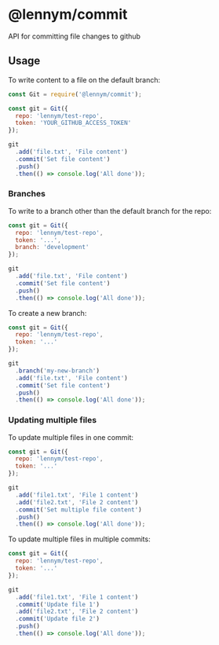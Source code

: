 # @lennym/commit

API for committing file changes to github

## Usage

To write content to a file on the default branch:

```js
const Git = require('@lennym/commit');

const git = Git({
  repo: 'lennym/test-repo',
  token: 'YOUR_GITHUB_ACCESS_TOKEN'
});

git
  .add('file.txt', 'File content')
  .commit('Set file content')
  .push()
  .then(() => console.log('All done'));
```

### Branches

To write to a branch other than the default branch for the repo:

```js
const git = Git({
  repo: 'lennym/test-repo',
  token: '...',
  branch: 'development'
});

git
  .add('file.txt', 'File content')
  .commit('Set file content')
  .push()
  .then(() => console.log('All done'));
```

To create a new branch:

```js
const git = Git({
  repo: 'lennym/test-repo',
  token: '...'
});

git
  .branch('my-new-branch')
  .add('file.txt', 'File content')
  .commit('Set file content')
  .push()
  .then(() => console.log('All done'));
```

### Updating multiple files

To update multiple files in one commit:

```js
const git = Git({
  repo: 'lennym/test-repo',
  token: '...'
});

git
  .add('file1.txt', 'File 1 content')
  .add('file2.txt', 'File 2 content')
  .commit('Set multiple file content')
  .push()
  .then(() => console.log('All done'));
```

To update multiple files in multiple commits:

```js
const git = Git({
  repo: 'lennym/test-repo',
  token: '...'
});

git
  .add('file1.txt', 'File 1 content')
  .commit('Update file 1')
  .add('file2.txt', 'File 2 content')
  .commit('Update file 2')
  .push()
  .then(() => console.log('All done'));
```

